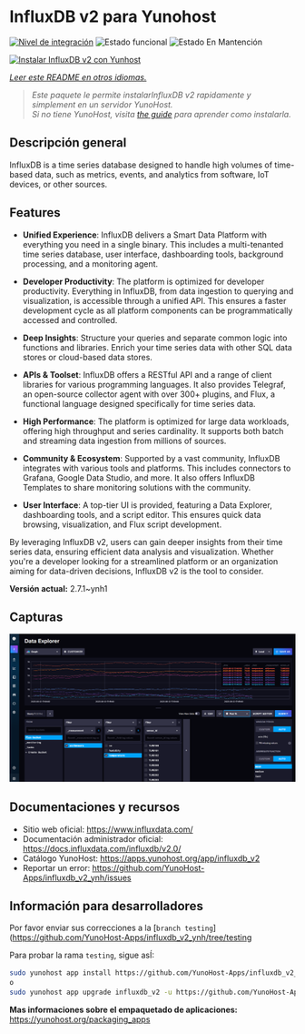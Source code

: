 <!--
Este archivo README esta generado automaticamente<https://github.com/YunoHost/apps/tree/master/tools/readme_generator>
No se debe editar a mano.
-->

# InfluxDB v2 para Yunohost

[![Nivel de integración](https://dash.yunohost.org/integration/influxdb_v2.svg)](https://ci-apps.yunohost.org/ci/apps/influxdb_v2/) ![Estado funcional](https://ci-apps.yunohost.org/ci/badges/influxdb_v2.status.svg) ![Estado En Mantención](https://ci-apps.yunohost.org/ci/badges/influxdb_v2.maintain.svg)

[![Instalar InfluxDB v2 con Yunhost](https://install-app.yunohost.org/install-with-yunohost.svg)](https://install-app.yunohost.org/?app=influxdb_v2)

*[Leer este README en otros idiomas.](./ALL_README.md)*

> *Este paquete le permite instalarInfluxDB v2 rapidamente y simplement en un servidor YunoHost.*  
> *Si no tiene YunoHost, visita [the guide](https://yunohost.org/install) para aprender como instalarla.*

## Descripción general

InfluxDB is a time series database designed to handle high volumes of time-based data, such as metrics, events, and analytics from software, IoT devices, or other sources.

## Features

- **Unified Experience**: InfluxDB delivers a Smart Data Platform with everything you need in a single binary. This includes a multi-tenanted time series database, user interface, dashboarding tools, background processing, and a monitoring agent.

- **Developer Productivity**: The platform is optimized for developer productivity. Everything in InfluxDB, from data ingestion to querying and visualization, is accessible through a unified API. This ensures a faster development cycle as all platform components can be programmatically accessed and controlled.

- **Deep Insights**: Structure your queries and separate common logic into functions and libraries. Enrich your time series data with other SQL data stores or cloud-based data stores.

- **APIs & Toolset**: InfluxDB offers a RESTful API and a range of client libraries for various programming languages. It also provides Telegraf, an open-source collector agent with over 300+ plugins, and Flux, a functional language designed specifically for time series data.

- **High Performance**: The platform is optimized for large data workloads, offering high throughput and series cardinality. It supports both batch and streaming data ingestion from millions of sources.

- **Community & Ecosystem**: Supported by a vast community, InfluxDB integrates with various tools and platforms. This includes connectors to Grafana, Google Data Studio, and more. It also offers InfluxDB Templates to share monitoring solutions with the community.

- **User Interface**: A top-tier UI is provided, featuring a Data Explorer, dashboarding tools, and a script editor. This ensures quick data browsing, visualization, and Flux script development.

By leveraging InfluxDB v2, users can gain deeper insights from their time series data, ensuring efficient data analysis and visualization. Whether you're a developer looking for a streamlined platform or an organization aiming for data-driven decisions, InfluxDB v2 is the tool to consider.



**Versión actual:** 2.7.1~ynh1

## Capturas

![Captura de InfluxDB v2](./doc/screenshots/influxdb_v2_data_explorer.png)

## Documentaciones y recursos

- Sitio web oficial: <https://www.influxdata.com/>
- Documentación administrador oficial: <https://docs.influxdata.com/influxdb/v2.0/>
- Catálogo YunoHost: <https://apps.yunohost.org/app/influxdb_v2>
- Reportar un error: <https://github.com/YunoHost-Apps/influxdb_v2_ynh/issues>

## Información para desarrolladores

Por favor enviar sus correcciones a la [`branch testing`](https://github.com/YunoHost-Apps/influxdb_v2_ynh/tree/testing

Para probar la rama `testing`, sigue asÍ:

```bash
sudo yunohost app install https://github.com/YunoHost-Apps/influxdb_v2_ynh/tree/testing --debug
o
sudo yunohost app upgrade influxdb_v2 -u https://github.com/YunoHost-Apps/influxdb_v2_ynh/tree/testing --debug
```

**Mas informaciones sobre el empaquetado de aplicaciones:** <https://yunohost.org/packaging_apps>
